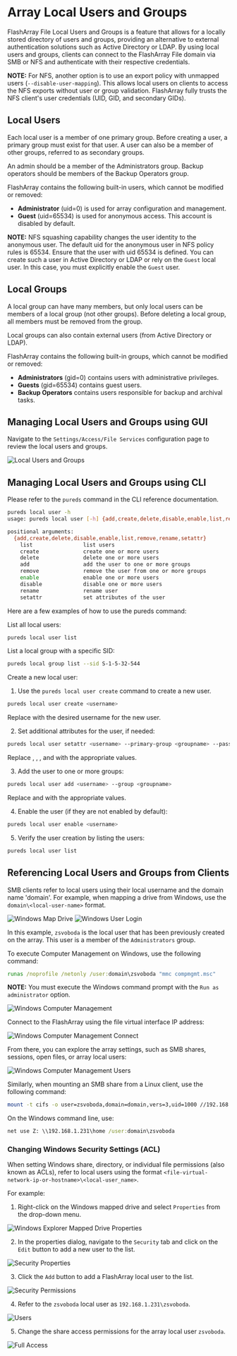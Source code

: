 # Array Local Users and Groups

FlashArray File Local Users and Groups is a feature that allows for a locally stored directory of users and groups, providing an alternative to external authentication solutions such as Active Directory or LDAP. By using local users and groups, clients can connect to the FlashArray File domain via SMB or NFS and authenticate with their respective credentials.

**NOTE:** For NFS, another option is to use an export policy with unmapped users (`--disable-user-mapping`). This allows local users on clients to access the NFS exports without user or group validation. FlashArray fully trusts the NFS client's user credentials (UID, GID, and secondary GIDs).

## Local Users

Each local user is a member of one primary group. Before creating a user, a primary group must exist for that user. A user can also be a member of other groups, referred to as secondary groups.

An admin should be a member of the Administrators group. Backup operators should be members of the Backup Operators group.

FlashArray contains the following built-in users, which cannot be modified or removed:

- **Administrator** (uid=0) is used for array configuration and management.
- **Guest** (uid=65534) is used for anonymous access. This account is disabled by default.

**NOTE:** NFS squashing capability changes the user identity to the anonymous user. The default uid for the anonymous user in NFS policy rules is 65534. Ensure that the user with uid 65534 is defined. You can create such a user in Active Directory or LDAP or rely on the `Guest` local user. In this case, you must explicitly enable the `Guest` user.

## Local Groups

A local group can have many members, but only local users can be members of a local group (not other groups). Before deleting a local group, all members must be removed from the group.

Local groups can also contain external users (from Active Directory or LDAP).

FlashArray contains the following built-in groups, which cannot be modified or removed:

- **Administrators** (gid=0) contains users with administrative privileges.
- **Guests** (gid=65534) contains guest users.
- **Backup Operators** contains users responsible for backup and archival tasks.

## Managing Local Users and Groups using GUI

Navigate to the `Settings/Access/File Services` configuration page to review the local users and groups.

![Local Users and Groups](./img/local.users/file.services.page.png)

## Managing Local Users and Groups using CLI

Please refer to the `pureds` command in the CLI reference documentation.

```bash
pureds local user -h
usage: pureds local user [-h] {add,create,delete,disable,enable,list,remove,rename,setattr} ...

positional arguments:
  {add,create,delete,disable,enable,list,remove,rename,setattr}
    list                list users
    create              create one or more users
    delete              delete one or more users
    add                 add the user to one or more groups
    remove              remove the user from one or more groups
    enable              enable one or more users
    disable             disable one or more users
    rename              rename user
    setattr             set attributes of the user 
```

Here are a few examples of how to use the pureds command:

List all local users:

```bash
pureds local user list
```

List a local group with a specific SID:

```bash
pureds local group list --sid S-1-5-32-544
```

Create a new local user:

1. Use the `pureds local user create` command to create a new user. 

```bash
pureds local user create <username>
```

Replace <username> with the desired username for the new user.

2. Set additional attributes for the user, if needed: 

```bash
pureds local user setattr <username> --primary-group <groupname> --password --uid <uid> --email <email>
```

Replace <username>, <groupname>, <uid>, and <email> with the appropriate values.

3. Add the user to one or more groups:

```bash
pureds local user add <username> --group <groupname>
```

Replace <username> and <groupname> with the appropriate values.

4. Enable the user (if they are not enabled by default):

```bash
pureds local user enable <username>
```

5. Verify the user creation by listing the users:

```bash
pureds local user list
```

## Referencing Local Users and Groups from Clients

SMB clients refer to local users using their local username and the domain name 'domain'. For example, when mapping a drive from Windows, use the `domain\<local-user-name>` format.

![Windows Map Drive](./img/local.users/windows.map.dialog.png)
![Windows User Login](./img/local.users/windows.login.dialog.png)

In this example, `zsvoboda` is the local user that has been previously created on the array. This user is a member of the `Administrators` group.

To execute Computer Management on Windows, use the following command:

```cmd
runas /noprofile /netonly /user:domain\zsvoboda "mmc compmgmt.msc"
```
**NOTE:** You must execute the Windows command prompt with the `Run as administrator` option. 

![Windows Computer Management](./img/local.users/computer.management.png)

Connect to the FlashArray using the file virtual interface IP address:

![Windows Computer Management Connect](./img/local.users/computer.management.login.png)

From there, you can explore the array settings, such as SMB shares, sessions, open files, or array local users:

![Windows Computer Management Users](./img/local.users/computer.management.users.png)

Similarly, when mounting an SMB share from a Linux client, use the following command: 

```bash
mount -t cifs -o user=zsvoboda,domain=domain,vers=3,uid=1000 //192.168.1.231/home /mnt/home
```

On the Windows command line, use:

```cmd
net use Z: \\192.168.1.231\home /user:domain\zsvoboda
```

### Changing Windows Security Settings (ACL)

When setting Windows share, directory, or individual file permissions (also known as ACLs), refer to local users using the format `<file-virtual-network-ip-or-hostname>\<local-user_name>`.

For example:

1. Right-click on the Windows mapped drive and select `Properties` from the drop-down menu.

![Windows Explorer Mapped Drive Properties](./img/local.users/explorer.share.png)

2. In the properties dialog, navigate to the `Security` tab and click on the `Edit` button to add a new user to the list.

![Security Properties](./img/local.users/security.properties.png)

3. Click the `Add` button to add a FlashArray local user to the list.

![Security Permissions](./img/local.users/permissions.png)

4. Refer to the `zsvoboda` local user as `192.168.1.231\zsvoboda`.

![Users](./img/local.users/users.png)

5. Change the share access permissions for the array local user `zsvoboda`.

![Full Access](./img/local.users/permissions.full.access.png)
